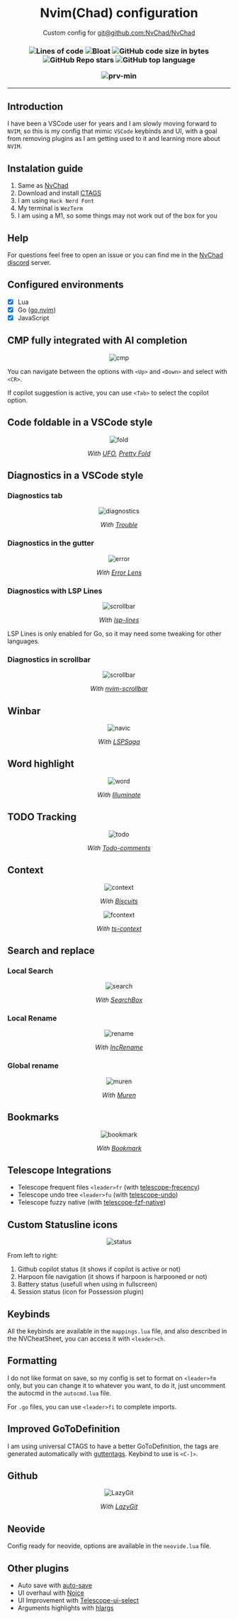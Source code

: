 <h1 align="center">Nvim(Chad) configuration</h1>
<p align="center">Custom config for <a href="https://github.com/NvChad/NvChad">git@github.com:NvChad/NvChad</a><p>
<h3 align="center">

![Lines of code](https://img.shields.io/tokei/lines/github/BrunoKrugel/dotfiles?color=%2381A1C1&label=LINES&logoColor=%2381A1C1&style=for-the-badge)
![Bloat](https://img.shields.io/badge/Bloat-Minimal-c585cf?style=for-the-badge)
![GitHub code size in bytes](https://img.shields.io/github/languages/code-size/BrunoKrugel/dotfiles?color=e1b56a&style=for-the-badge)
![GitHub Repo stars](https://img.shields.io/github/stars/BrunoKrugel/dotfiles?color=74be88&style=for-the-badge)
![GitHub top language](https://img.shields.io/github/languages/top/BrunoKrugel/dotfiles?color=6d92bf&style=for-the-badge)

<div align="center">
    
![prv-min](./img/prv.png)
</div>

</h3>
<hr>

## Introduction

I have been a VSCode user for years and I am slowly moving forward to `NVIM`, so this is my config that mimic `VSCode` keybinds and UI, with a goal from removing plugins as I am getting used to it and learning more about `NVIM`.

## Instalation guide

1. Same as [NvChad](https://nvchad.com/docs/quickstart/install)
2. Download and install [CTAGS](https://github.com/universal-ctags/ctags)
3. I am using `Hack Nerd Font`
4. My terminal is `WezTerm`
5. I am using a M1, so some things may not work out of the box for you

## Help

For questions feel free to open an issue or you can find me in the [NvChad discord](https://discord.com/invite/gADmkJb9Fb) server.

## Configured environments

- [x] Lua
- [x] Go ([go.nvim](https://github.com/ray-x/go.nvim))
- [x] JavaScript

## CMP fully integrated with AI completion

<div align="center">

![cmp](./img/cmp.png)

</div>

You can navigate between the options with `<Up>` and `<Down>` and select with `<CR>`.

If copilot suggestion is active, you can use `<Tab>` to select the copilot option.

## Code foldable in a VSCode style

<div align="center">

![fold](./img/fold.png)

_With [UFO](https://github.com/kevinhwang91/nvim-ufo), [Pretty Fold](https://github.com/anuvyklack/pretty-fold.nvim)_

</div>

## Diagnostics in a VSCode style

### Diagnostics tab

<div align="center">

![diagnostics](./img/diagnostics.png)

_With [Trouble](https://github.com/folke/trouble.nvim)_

</div>

### Diagnostics in the gutter

<div align="center">

![error](./img/error_lens.png)

_With [Error Lens](https://github.com/chikko80/error-lens.nvim)_

</div>

### Diagnostics with LSP Lines

<div align="center">

![scrollbar](./img/lsp.png)

_With [lsp-lines](https://github.com/ErichDonGubler/lsp_lines.nvim)_

</div>

LSP Lines is only enabled for Go, so it may need some tweaking for other languages.

### Diagnostics in scrollbar

<div align="center">

![scrollbar](./img/discroll.png)

_With [nvim-scrollbar](https://github.com/petertriho/nvim-scrollbar)_

</div>

## Winbar

<div align="center">

![navic](./img/navic.png)

_With [LSPSaga](https://github.com/nvimdev/lspsaga.nvim)_

</div>

## Word highlight

<div align="center">

![word](./img/word.png)

_With [Illuminate](https://github.com/RRethy/vim-illuminate)_

</div>

## TODO Tracking

<div align="center">

![todo](./img/todo.png)

_With [Todo-comments](https://github.com/folke/todo-comments.nvim)_

</div>

## Context

<div align="center">

![context](./img/context.png)

_With [Biscuits](https://github.com/code-biscuits/nvim-biscuits)_

![fcontext](./img/fcontext.png)

_With [ts-context](https://github.com/nvim-treesitter/nvim-treesitter-context)_

</div>

## Search and replace

### Local Search

<div align="center">

![search](./img/search.png)

_With [SearchBox](https://github.com/VonHeikemen/searchbox.nvim)_

</div>

### Local Rename

<div align="center">

![rename](./img/rename.png)

_With [IncRename](https://github.com/smjonas/inc-rename.nvim)_

</div>

### Global rename

<div align="center">

![muren](./img/muren.png)

_With [Muren](https://github.com/AckslD/muren.nvim)_

</div>

## Bookmarks

<div align="center">

![bookmark](./img/bookmark.png)

_With [Bookmark](https://github.com/MattesGroeger/vim-bookmarks)_

</div>

## Telescope Integrations

- Telescope frequent files `<leader>fr` (with [telescope-frecency](https://github.com/nvim-telescope/telescope-frecency.nvim))
- Telescope undo tree `<leader>fu` (with [telescope-undo](https://github.com/debugloop/telescope-undo.nvim))
- Telescope fuzzy native (with [telescope-fzf-native](https://github.com/nvim-telescope/telescope-fzf-native.nvim))

## Custom Statusline icons

<div align="center">

![status](./img/Statusline.png)

</div>

From left to right:

1. Github copilot status (it shows if copilot is active or not)
2. Harpoon file navigation (it shows if harpoon is harpooned or not)
3. Battery status (usefull when using in fullscreen)
4. Session status (icon for Possession plugin)

## Keybinds

All the keybinds are available in the `mappings.lua` file, and also described in the NVCheatSheet, you can access it with `<leader>ch`.

## Formatting

I do not like format on save, so my config is set to format on `<leader>fm` only, but you can change it to whatever you want, to do it, just uncomment the autocmd in the `autocmd.lua` file.

For `.go` files, you can use `<leader>fi` to complete imports.

## Improved GoToDefinition

I am using universal CTAGS to have a better GoToDefinition, the tags are generated automatically with [guttentags](https://github.com/ludovicchabant/vim-gutentags).
Keybind to use is `<C-]>`.

## Github

<div align="center">

![LazyGit](./img/lazygit.png)

_With [LazyGit](https://github.com/kdheepak/lazygit.nvim)_

</div>

## Neovide

Config ready for neovide, options are available in the `neovide.lua` file.

## Other plugins

- Auto save with [auto-save](https://github.com/Pocco81/auto-save.nvim)
- UI overhaul with [Noice](https://github.com/folke/noice.nvim)
- UI Improvement with [Telescope-ui-select](https://github.com/nvim-telescope/telescope-ui-select.nvim)
- Arguments highlights with [hlargs](https://github.com/m-demare/hlargs.nvim)

